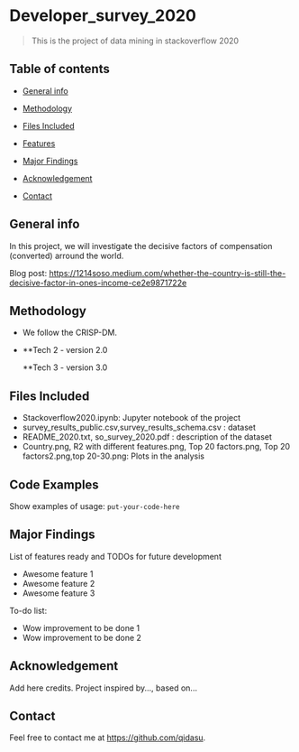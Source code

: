 # Developer_survey_2020
> This is the project of data mining in stackoverflow 2020
 

## Table of contents
* [General info](#general-info)

* [Methodology](#Methodology)
* [Files Included](#Files-Included)
* [Features](#features)
* [Major Findings](#Major-Findings)
* [Acknowledgement](#Acknowledgement)
* [Contact](#contact)

## General info
In this project, we will investigate the decisive factors of compensation (converted) arround the world.
 
Blog post: https://1214soso.medium.com/whether-the-country-is-still-the-decisive-factor-in-ones-income-ce2e9871722e


## Methodology
* We follow the CRISP-DM.
* 
    **Tech 2 - version 2.0
    
    **Tech 3 - version 3.0

## Files Included

* Stackoverflow2020.ipynb: Jupyter notebook of the project
* survey_results_public.csv,survey_results_schema.csv : dataset
* README_2020.txt, so_survey_2020.pdf : description of the dataset
* Country.png, R2 with different features.png, Top 20 factors.png, Top 20 factors2.png,top 20-30.png: Plots in the analysis

## Code Examples
Show examples of usage:
`put-your-code-here`

## Major Findings
List of features ready and TODOs for future development
* Awesome feature 1
* Awesome feature 2
* Awesome feature 3

To-do list:
* Wow improvement to be done 1
* Wow improvement to be done 2



## Acknowledgement
Add here credits. Project inspired by..., based on...

## Contact
 Feel free to contact me at https://github.com/qidasu.
